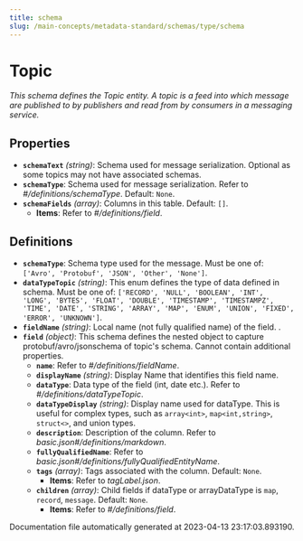 ```yaml
---
title: schema
slug: /main-concepts/metadata-standard/schemas/type/schema
---
```


# Topic

*This schema defines the Topic entity. A topic is a feed into which message are published to by publishers and read from by consumers in a messaging service.*

## Properties

- **`schemaText`** *(string)*: Schema used for message serialization. Optional as some topics may not have associated schemas.
- **`schemaType`**: Schema used for message serialization. Refer to *#/definitions/schemaType*. Default: `None`.
- **`schemaFields`** *(array)*: Columns in this table. Default: `[]`.
  - **Items**: Refer to *#/definitions/field*.
## Definitions

- **`schemaType`**: Schema type used for the message. Must be one of: `['Avro', 'Protobuf', 'JSON', 'Other', 'None']`.
- **`dataTypeTopic`** *(string)*: This enum defines the type of data defined in schema. Must be one of: `['RECORD', 'NULL', 'BOOLEAN', 'INT', 'LONG', 'BYTES', 'FLOAT', 'DOUBLE', 'TIMESTAMP', 'TIMESTAMPZ', 'TIME', 'DATE', 'STRING', 'ARRAY', 'MAP', 'ENUM', 'UNION', 'FIXED', 'ERROR', 'UNKNOWN']`.
- **`fieldName`** *(string)*: Local name (not fully qualified name) of the field. .
- **`field`** *(object)*: This schema defines the nested object to capture protobuf/avro/jsonschema of topic's schema. Cannot contain additional properties.
  - **`name`**: Refer to *#/definitions/fieldName*.
  - **`displayName`** *(string)*: Display Name that identifies this field name.
  - **`dataType`**: Data type of the field (int, date etc.). Refer to *#/definitions/dataTypeTopic*.
  - **`dataTypeDisplay`** *(string)*: Display name used for dataType. This is useful for complex types, such as `array<int>`, `map<int,string>`, `struct<>`, and union types.
  - **`description`**: Description of the column. Refer to *basic.json#/definitions/markdown*.
  - **`fullyQualifiedName`**: Refer to *basic.json#/definitions/fullyQualifiedEntityName*.
  - **`tags`** *(array)*: Tags associated with the column. Default: `None`.
    - **Items**: Refer to *tagLabel.json*.
  - **`children`** *(array)*: Child fields if dataType or arrayDataType is `map`, `record`, `message`. Default: `None`.
    - **Items**: Refer to *#/definitions/field*.


Documentation file automatically generated at 2023-04-13 23:17:03.893190.
